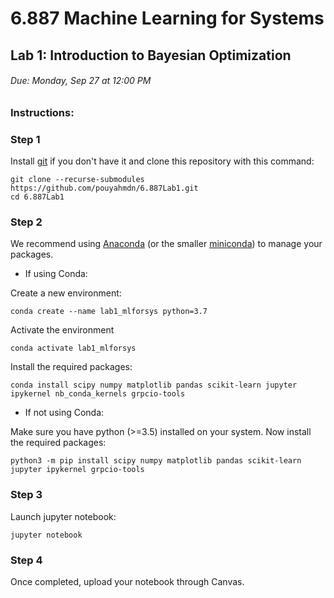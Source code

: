 # 6.887 Machine Learning for Systems
## Lab 1: Introduction to Bayesian Optimization

###### Due: Monday, Sep 27 at 12:00 PM

### Instructions:

### Step 1

Install [git](https://git-scm.com/book/en/v2/Getting-Started-Installing-Git) if you don't have it and clone this repository with this command:
```
git clone --recurse-submodules https://github.com/pouyahmdn/6.887Lab1.git
cd 6.887Lab1
```

### Step 2

We recommend using [Anaconda](https://docs.anaconda.com/anaconda/install/index.html) (or the smaller [miniconda](https://docs.conda.io/en/latest/miniconda.html)) to manage your packages.
* If using Conda:

Create a new environment:
```
conda create --name lab1_mlforsys python=3.7
```
Activate the environment
```
conda activate lab1_mlforsys
```
Install the required packages:
```
conda install scipy numpy matplotlib pandas scikit-learn jupyter ipykernel nb_conda_kernels grpcio-tools
```
* If not using Conda:

Make sure you have python (>=3.5) installed on your system. Now install the required packages:
```
python3 -m pip install scipy numpy matplotlib pandas scikit-learn jupyter ipykernel grpcio-tools
```

### Step 3
Launch jupyter notebook:
```
jupyter notebook
```

### Step 4
Once completed, upload your notebook through Canvas.
